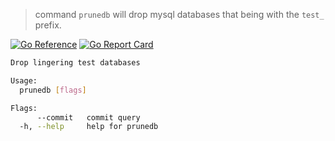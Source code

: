 > command `prunedb` will drop mysql databases that being with the `test_`
> prefix.

[![Go Reference](https://pkg.go.dev/badge/github.com/wayneashleyberry/prunedb.svg)](https://pkg.go.dev/github.com/wayneashleyberry/prunedb)
[![Go Report Card](https://goreportcard.com/badge/github.com/wayneashleyberry/prunedb)](https://goreportcard.com/report/github.com/wayneashleyberry/prunedb)

```sh
Drop lingering test databases

Usage:
  prunedb [flags]

Flags:
      --commit   commit query
  -h, --help     help for prunedb
```
